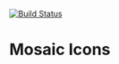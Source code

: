 [![Build Status](https://travis-ci.org/positive-js/mosaic-icons.svg?branch=master)](https://travis-ci.org/positive-js/mosaic-icons)

# Mosaic Icons
